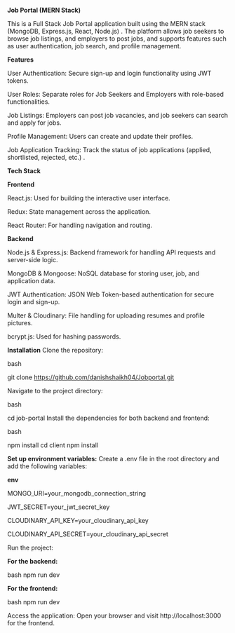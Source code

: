 ****Job Portal (MERN Stack)****

This is a Full Stack Job Portal application built using the MERN stack (MongoDB, Express.js, React, Node.js) . The platform allows job seekers to browse job listings, and employers to post jobs, and supports features such as user authentication, job search, and profile management.

****Features****

User Authentication: Secure sign-up and login functionality using JWT tokens.

User Roles: Separate roles for Job Seekers and Employers with role-based functionalities.

Job Listings: Employers can post job vacancies, and job seekers can search and apply for jobs.

Profile Management: Users can create and update their profiles.

Job Application Tracking: Track the status of job applications (applied, shortlisted, rejected, etc.)   .


**Tech Stack**

**Frontend**

React.js: Used for building the interactive user interface.

Redux: State management across the application.

React Router: For handling navigation and routing.

**Backend**

Node.js & Express.js: Backend framework for handling API requests and server-side logic.

MongoDB & Mongoose: NoSQL database for storing user, job, and application data.

JWT Authentication: JSON Web Token-based authentication for secure login and sign-up.

Multer & Cloudinary: File handling for uploading resumes and profile pictures.

bcrypt.js: Used for hashing passwords.

**Installation**
Clone the repository:

bash

git clone https://github.com/danishshaikh04/Jobportal.git

Navigate to the project directory:

bash

cd job-portal
Install the dependencies for both backend and frontend:

bash

npm install
cd client
npm install

**Set up environment variables:**
Create a .env file in the root directory and add the following variables:

**env**

MONGO_URI=your_mongodb_connection_string

JWT_SECRET=your_jwt_secret_key

CLOUDINARY_API_KEY=your_cloudinary_api_key

CLOUDINARY_API_SECRET=your_cloudinary_api_secret


Run the project:

**For the backend:**

bash
npm run dev

**For the frontend:**

bash
npm run dev

Access the application:
Open your browser and visit http://localhost:3000 for the frontend.

